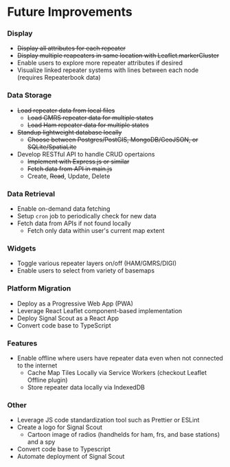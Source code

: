 # Future Improvements
### Display
- ~~Display all attributes for each repeater~~
- ~~Display multiple reapeaters in same location with Leaflet.markerCluster~~
- Enable users to explore more repeater attributes if desired
- Visualize linked repeater systems with lines between each node (requires Repeaterbook data)
### Data Storage
- ~~Load repeater data from local files~~
  - ~~Load GMRS repeater data for multiple states~~
  - ~~Load Ham repeater data for multiple states~~
- ~~Standup lightweight database locally~~
  - ~~Choose between Postgres/PostGIS, MongoDB/GeoJSON, or SQLite/SpatiaLite~~
- Develop RESTful API to handle CRUD opertaions
  - ~~Implement with Express.js or similar~~
  - ~~Fetch data from API in main.js~~
  - Create, ~~Read~~, Update, Delete
### Data Retrieval
- Enable on-demand data fetching
- Setup `cron` job to periodically check for new data
- Fetch data from APIs if not found locally
  - Fetch only data within user's current map extent
### Widgets
- Toggle various repeater layers on/off (HAM/GMRS/DIGI)
- Enable users to select from variety of basemaps
### Platform Migration
- Deploy as a Progressive Web App (PWA)
- Leverage React Leaflet component-based implementation
- Deploy Signal Scout as a React App
- Convert code base to TypeScript
### Features
- Enable offline where users have repeater data even when not connected to the internet
  - Cache Map Tiles Locally via Service Workers (checkout Leaflet Offline plugin)
  - Store repeater data locally via IndexedDB
### Other
- Leverage JS code standardization tool such as Prettier or ESLint
- Create a logo for Signal Scout
  - Cartoon image of radios (handhelds for ham, frs, and base stations) and a spy
- Convert code base to Typescript
- Automate deployment of Signal Scout